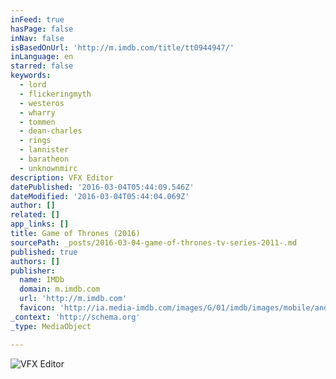 ```yaml
---
inFeed: true
hasPage: false
inNav: false
isBasedOnUrl: 'http://m.imdb.com/title/tt0944947/'
inLanguage: en
starred: false
keywords:
  - lord
  - flickeringmyth
  - westeros
  - wharry
  - tommen
  - dean-charles
  - rings
  - lannister
  - baratheon
  - unknownmirc
description: VFX Editor
datePublished: '2016-03-04T05:44:09.546Z'
dateModified: '2016-03-04T05:44:04.069Z'
author: []
related: []
app_links: []
title: Game of Thrones (2016)
sourcePath: _posts/2016-03-04-game-of-thrones-tv-series-2011-.md
published: true
authors: []
publisher:
  name: IMDb
  domain: m.imdb.com
  url: 'http://m.imdb.com'
  favicon: 'http://ia.media-imdb.com/images/G/01/imdb/images/mobile/android-mobile-196x196-1358942022._CB361295825_.png'
_context: 'http://schema.org'
_type: MediaObject

---
```

![VFX Editor](https://s3-us-west-2.amazonaws.com/the-grid-img/p/eacd1c5f4eee680b7fecdb352eb42dd7f19d4bc7.jpg)